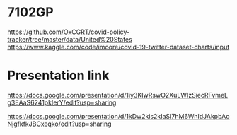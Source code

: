 # 7102GP
https://github.com/OxCGRT/covid-policy-tracker/tree/master/data/United%20States
https://www.kaggle.com/code/imoore/covid-19-twitter-dataset-charts/input


# Presentation link

https://docs.google.com/presentation/d/1iy3KIwRswO2XuLWIzSiecRFvmeLg3EAaS6241pkIerY/edit?usp=sharing

https://docs.google.com/presentation/d/1kDw2kis2kIaSI7hM6WnIdJAkpbAoNjgfkfkJBCxeqko/edit?usp=sharing
